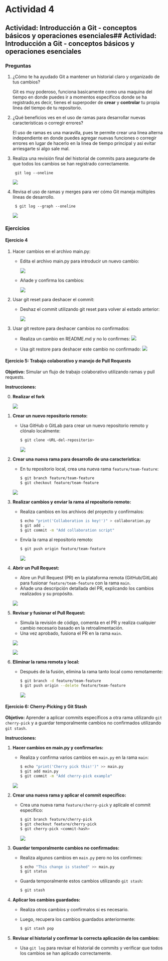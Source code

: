 # **Actividad 4**
## **Actividad:** Introducción a Git - conceptos básicos y operaciones esenciales## **Actividad:** Introducción a Git - conceptos básicos y operaciones esenciales


### Preguntas

1. ¿Cómo te ha ayudado Git a mantener un historial claro y organizado de tus cambios?  

    Git es muy poderoso, funciona basicamente como una maquina del tiempo en donde puedes ir a momentos especificos donde se ha registrado,es decir, tienes el superpoder de **crear** y **controlar** tu propia linea del tiempo de tu repositorio.

2. ¿Qué beneficios ves en el uso de ramas para desarrollar nuevas características o corregir errores?  

    El uso de ramas es una maravilla, pues te permite crear una linea alterna independiente en donde puedes agregar nuevas funciones o corregir errores en lugar de hacerlo en la linea de tiempo principal y asi evitar arriesgarte si algo sale mal.

3. Realiza una revisión final del historial de commits para asegurarte de que todos los cambios se han registrado correctamente.  
    
        git log --oneline
    
    ![](img/actv4-p3.png)


4. Revisa el uso de ramas y merges para ver cómo Git maneja  múltiples líneas de desarrollo.

        $ git log --graph --oneline
    
    ![](img/actv4-p4.png)

### **Ejercicios**

#### **Ejercicio 4**

1. Hacer cambios en el archivo main.py:
    - Edita el archivo main.py para introducir un nuevo cambio:

        ![](img/actv4-ejc4-1-1.png)

    - Añade y confirma los cambios:

        ![](img/actv4-ejc4-1-2.png)

2. Usar git reset para deshacer el commit:
    - Deshaz el commit utilizando git reset para volver al estado anterior:

        ![](img/actv4-ejc4-2.png)

3. Usar git restore para deshacer cambios no confirmados:
    - Realiza un cambio en README.md y no lo confirmes:
        ![](img/actv4-ejc4-3-1.png)

    - Usa git restore para deshacer este cambio no confirmado:
        ![](img/actv4-ejc4-3-2.png)    

#### Ejercicio 5: Trabajo colaborativo y manejo de Pull Requests

**Objetivo:** Simular un flujo de trabajo colaborativo utilizando ramas y pull requests.

**Instrucciones:**

0. **Realizar el fork**

    ![](img/act4-ejc5-0.png)


1. **Crear un nuevo repositorio remoto:**
   - Usa GitHub o GitLab para crear un nuevo repositorio remoto y clónalo localmente:

     ```bash
     $ git clone <URL-del-repositorio>
     ```
     ![](img/act4-ejc5-1.png)


2. **Crear una nueva rama para desarrollo de una característica:**
   - En tu repositorio local, crea una nueva rama `feature/team-feature`:

     ```bash
     $ git branch feature/team-feature
     $ git checkout feature/team-feature
     ```

    ![](img/act4-ejc5-2.png)


3. **Realizar cambios y enviar la rama al repositorio remoto:**
   - Realiza cambios en los archivos del proyecto y confírmalos:

     ```bash
     $ echo "print('Collaboration is key!')" > collaboration.py
     $ git add .
     $ git commit -m "Add collaboration script"
     ```
   - Envía la rama al repositorio remoto:

     ```bash
     $ git push origin feature/team-feature
     ```

     ![](img/act4-ejc5-3.png)

4. **Abrir un Pull Request:**
   - Abre un Pull Request (PR) en la plataforma remota (GitHub/GitLab) para fusionar `feature/team-feature` con la rama `main`.
   - Añade una descripción detallada del PR, explicando los cambios realizados y su propósito.

    ![](img/act4-ejc5-4.png)


5. **Revisar y fusionar el Pull Request:**
   - Simula la revisión de código, comenta en el PR y realiza cualquier cambio necesario basado en la retroalimentación.
   - Una vez aprobado, fusiona el PR en la rama `main`.

    ![](img/act4-ejc5-5.png)

    ![](img/act4-ejc5-pullRequest-aceptado.png)


6. **Eliminar la rama remota y local:**
   - Después de la fusión, elimina la rama tanto local como remotamente:

     ```bash
     $ git branch -d feature/team-feature
     $ git push origin --delete feature/team-feature
     ```

     ![](img/act4-ejc5-6.png)

#### Ejercicio 6: Cherry-Picking y Git Stash

**Objetivo:** Aprender a aplicar commits específicos a otra rama utilizando `git cherry-pick` y a guardar temporalmente cambios no confirmados utilizando `git stash`.

**Instrucciones:**

1. **Hacer cambios en main.py y confirmarlos:**
   - Realiza y confirma varios cambios en `main.py` en la rama `main`:

     ```bash
     $ echo "print('Cherry pick this!')" >> main.py
     $ git add main.py
     $ git commit -m "Add cherry-pick example"
     ```

    ![](img/act4-ejc6-1.png)


2. **Crear una nueva rama y aplicar el commit específico:**
   - Crea una nueva rama `feature/cherry-pick` y aplícale el commit específico:

     ```bash
     $ git branch feature/cherry-pick
     $ git checkout feature/cherry-pick
     $ git cherry-pick <commit-hash>
     ```
     ![](img/act4-ejc6-2.png)


3. **Guardar temporalmente cambios no confirmados:**
   - Realiza algunos cambios en `main.py` pero no los confirmes:

     ```bash
     $ echo "This change is stashed" >> main.py
     $ git status
     ```
   - Guarda temporalmente estos cambios utilizando `git stash`:

     ```bash
     $ git stash
     ```

4. **Aplicar los cambios guardados:**
   - Realiza otros cambios y confírmalos si es necesario.
   - Luego, recupera los cambios guardados anteriormente:

     ```bash
     $ git stash pop
     ```

5. **Revisar el historial y confirmar la correcta aplicación de los cambios:**
   - Usa `git log` para revisar el historial de commits y verificar que todos los cambios se han aplicado correctamente.